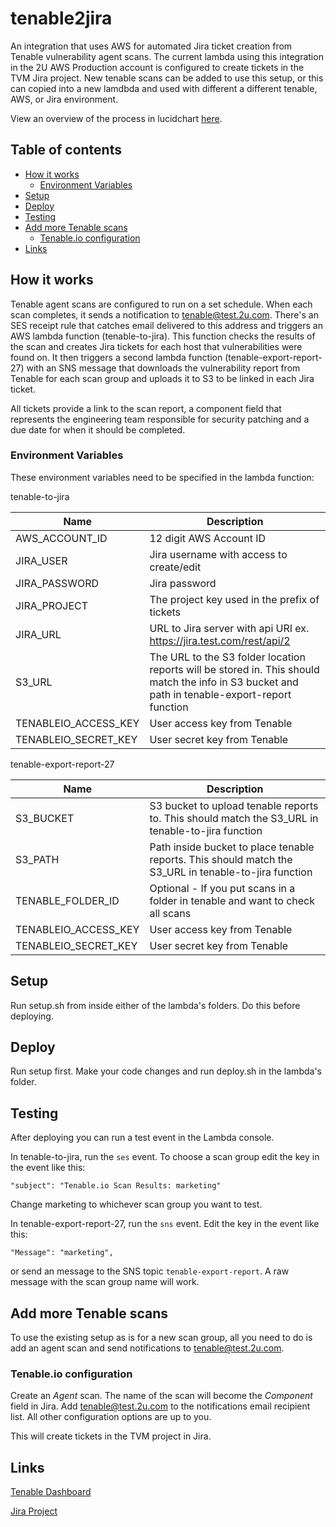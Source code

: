 # tenable2jira
An integration that uses AWS for automated Jira ticket creation from Tenable vulnerability agent scans.  The current lambda using this integration in the 2U AWS Production account is configured to create tickets in the TVM Jira project.  New tenable scans can be added to use this setup, or this can copied into a new lamdbda and used with different a different tenable, AWS, or Jira environment.

View an overview of the process in lucidchart [here](https://drive.google.com/file/d/12_mjNtjdY_JZIo2lNo2cIxsi5Af_rjbX/view?usp=sharing).

## Table of contents

- [How it works](#how-it-works)
    - [Environment Variables](#environment-variables)
- [Setup](#setup)
- [Deploy](#deploy)
- [Testing](#testing)
- [Add more Tenable scans](#add-more-tenable-scans)
    - [Tenable.io configuration](#tenable.io-configuration)
- [Links](#links)


## How it works

Tenable agent scans are configured to run on a set schedule.  When each scan completes, it sends a notification to tenable@test.2u.com.  There's an SES receipt rule that catches email delivered to this address and triggers an AWS lambda function (tenable-to-jira).  This function checks the results of the scan and creates Jira tickets for each host that vulnerabilities were found on.  It then triggers a second lambda function (tenable-export-report-27) with an SNS message that downloads the vulnerability report from Tenable for each scan group and uploads it to S3 to be linked in each Jira ticket.

All tickets provide a link to the scan report, a component field that represents the engineering team responsible for security patching and a due date for when it should be completed.

### Environment Variables

These environment variables need to be specified in the lambda function:

tenable-to-jira

| Name | Description |
| --------- | --------- |
| AWS_ACCOUNT_ID | 12 digit AWS Account ID |
| JIRA_USER | Jira username with access to create/edit |
| JIRA_PASSWORD | Jira password |
| JIRA_PROJECT | The project key used in the prefix of tickets |
| JIRA_URL | URL to Jira server with api URI ex. https://jira.test.com/rest/api/2 |
| S3_URL | The URL to the S3 folder location reports will be stored in.  This should match the info in S3 bucket and path in tenable-export-report function |
| TENABLEIO_ACCESS_KEY | User access key from Tenable |
| TENABLEIO_SECRET_KEY | User secret key from Tenable |

tenable-export-report-27

| Name | Description |
| --------- | --------- |
| S3_BUCKET | S3 bucket to upload tenable reports to. This should match the S3_URL in tenable-to-jira function |
| S3_PATH | Path inside bucket to place tenable reports.  This should match the S3_URL in tenable-to-jira function |
| TENABLE_FOLDER_ID | Optional - If you put scans in a folder in tenable and want to check all scans |
| TENABLEIO_ACCESS_KEY | User access key from Tenable |
| TENABLEIO_SECRET_KEY | User secret key from Tenable |


## Setup

Run setup.sh from inside either of the lambda's folders.  Do this before deploying.


## Deploy

Run setup first.  Make your code changes and run deploy.sh in the lambda's folder.

## Testing

After deploying you can run a test event in the Lambda console.

In tenable-to-jira, run the `ses` event.  To choose a scan group edit the key in the event like this:

`"subject": "Tenable.io Scan Results: marketing"`

Change marketing to whichever scan group you want to test.

In tenable-export-report-27, run the `sns` event.  Edit the key in the event like this:

`"Message": "marketing",`

or send an message to the SNS topic `tenable-export-report`.  A raw message with the scan group name will work.


## Add more Tenable scans

To use the existing setup as is for a new scan group, all you need to do is add an agent scan and send notifications to tenable@test.2u.com.

### Tenable.io configuration

Create an _Agent_ scan.  The name of the scan will become the _Component_ field in Jira.
Add tenable@test.2u.com to the notifications email recipient list.  All other configuration options are up to you.

This will create tickets in the TVM project in Jira.


## Links

[Tenable Dashboard](http://cloud.tenable.com/)

[Jira Project](https://jira.2u.com/projects/TVM)

